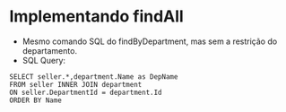 # Implementando findAll

- Mesmo comando SQL do findByDepartment, mas sem a restrição do departamento.
- SQL Query:

```
SELECT seller.*,department.Name as DepName
FROM seller INNER JOIN department
ON seller.DepartmentId = department.Id
ORDER BY Name
```
